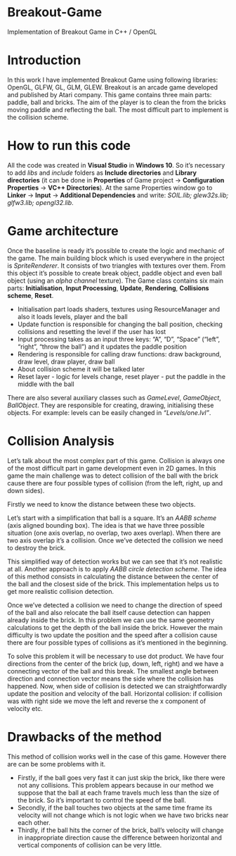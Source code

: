 # Breakout-Game
Implementation of Breakout Game in C++ / OpenGL

# Introduction
In this work I have implemented Breakout Game using following libraries: OpenGL, GLFW, GL, GLM, GLEW. Breakout is an arcade game developed and published by Atari company. This game contains three main parts: paddle, ball and bricks. The aim of the player is to clean the from the bricks moving paddle and reflecting the ball. 
The most difficult part to implement is the collision scheme.

# How to run this code
All the code was created in **Visual Studio** in **Windows 10**. So it’s necessary to add *libs* and *include* folders as **Include directories** and **Library directories** (it can be done in **Properties** of Game project -> **Configuration Properties** -> **VC++ Directories**). At the same Properties window go to **Linker** -> **Input** -> **Additional Dependencies** and write: *SOIL.lib; glew32s.lib; glfw3.lib; opengl32.lib*. 

# Game architecture
Once the baseline is ready it’s possible to create the logic and mechanic of the game. The main building block which is used everywhere in the project is *SpriteRenderer*. It consists of two triangles with textures over them. From this object it’s possible to create break object, paddle object and even ball object (using an *alpha channel* texture).
    The Game class contains six main parts: **Initialisation**, **Input Processing**, **Update**, **Rendering**, **Collisions scheme**, **Reset**. 
- Initialisation part loads shaders, textures using ResourceManager and also it loads levels, player and the ball
- Update function is responsible for changing the ball position, checking collisions and resetting the level if the user has lost
- Input processing takes as an input three keys: “A”, “D”, “Space” (“left”, “right”, “throw the ball”) and it updates the paddle position
- Rendering is responsible for calling draw functions: draw background, draw level, draw player, draw ball
- About collision scheme it will be talked later
- Reset layer - logic for levels change, reset player - put the paddle in the middle with the ball

There are also several auxiliary classes such as *GameLevel*, *GameObject*, *BallObject*. They are responsible for creating, drawing, initialising these objects. For example: levels can be easily changed in *“Levels/one.lvl”*.

# Collision Analysis

Let’s talk about the most complex part of this game. Collision is always one of the most difficult part in game development even in 2D games. In this game the main challenge was to detect collision of the ball with the brick cause there are four possible types of collision (from the left, right, up and down sides). 

Firstly we need to know the distance between these two objects. 

Let’s start with a simplification that ball is a square. It’s an *AABB scheme* (axis aligned bounding box). The idea is that we have three possible situation (one axis overlap, no overlap, two axes overlap). When there are two axis overlap it’s a collision. Once we’ve detected the collision we need to destroy the brick.

This simplified way of detection works but we can see that it’s not realistic at all. Another approach is to apply *AABB circle detection scheme*. The idea of this method consists in calculating the distance between the center of the ball and the closest side of the brick. This implementation helps us to get more realistic collision detection.

Once we’ve detected a collision we need to change the direction of speed of the ball and also relocate the ball itself cause detection can happen already inside the brick. In this problem we can use the same geometry calculations to get the depth of the ball inside the brick. However the main difficulty is two update the position and the speed after a collision cause there are four possible types of collisions as it’s mentioned in the beginning. 

To solve this problem it will be necessary to use dot product. We have four directions from the center of the brick (up, down, left, right) and we have a connecting vector of the ball and this break. The smallest angle between direction and connection vector means the side where the collision has happened. Now, when side of collision is detected we can straightforwardly update the position and velocity of the ball. Horizontal collision: if collision was with right side we move the left and reverse the x component of velocity etc.   

# Drawbacks of the method

This method of collision works well in the case of this game. However there are can be some problems with it. 
-  Firstly, if the ball goes very fast it can just skip the brick, like there were not any collisions. This problem appears because in our method we suppose that the ball at each frame travels much less than the size of the brick. So it’s important to control the speed of the ball. 
-  Secondly, if the ball touches two objects at the same time frame its velocity will not change which is not logic when we have two bricks near each other.
- Thirdly, if the ball hits the corner of the brick, ball’s velocity will change in inappropriate direction cause the difference between horizontal and vertical components of collision can be very little. 


